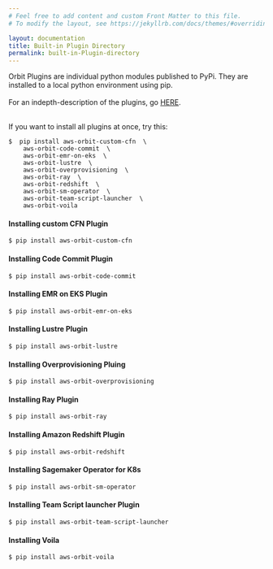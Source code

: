 ```yaml
---
# Feel free to add content and custom Front Matter to this file.
# To modify the layout, see https://jekyllrb.com/docs/themes/#overriding-theme-defaults

layout: documentation
title: Built-in Plugin Directory
permalink: built-in-Plugin-directory
---
```


Orbit Plugins are individual python modules published to PyPi.  They are installed to a local python environment using pip.
<br>
<br>
For an indepth-description of the plugins, go <a href="/aws-orbit-workbench/plugin-library">HERE</a>.
<br><br>

If you want to install all plugins at once, try this:
```
$  pip install aws-orbit-custom-cfn  \
    aws-orbit-code-commit  \
    aws-orbit-emr-on-eks  \
    aws-orbit-lustre  \
    aws-orbit-overprovisioning  \
    aws-orbit-ray  \
    aws-orbit-redshift  \
    aws-orbit-sm-operator  \
    aws-orbit-team-script-launcher  \
    aws-orbit-voila
```


#### Installing custom CFN Plugin

```
$ pip install aws-orbit-custom-cfn
```

#### Installing Code Commit Plugin

```
$ pip install aws-orbit-code-commit
```



#### Installing EMR on EKS Plugin

```
$ pip install aws-orbit-emr-on-eks
```

#### Installing Lustre Plugin

```
$ pip install aws-orbit-lustre
```

#### Installing Overprovisioning Pluing

```
$ pip install aws-orbit-overprovisioning
```

#### Installing Ray Plugin

```
$ pip install aws-orbit-ray
```

#### Installing Amazon Redshift Plugin

```
$ pip install aws-orbit-redshift
```
#### Installing Sagemaker Operator for K8s

```
$ pip install aws-orbit-sm-operator
```

#### Installing Team Script launcher Plugin

```
$ pip install aws-orbit-team-script-launcher
```
#### Installing Voila

```
$ pip install aws-orbit-voila
```